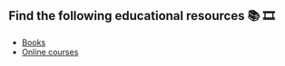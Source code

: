## Find the following educational resources 📚 🎞️

- [Books](books.md)
- [Online courses](online%20courses.md)

